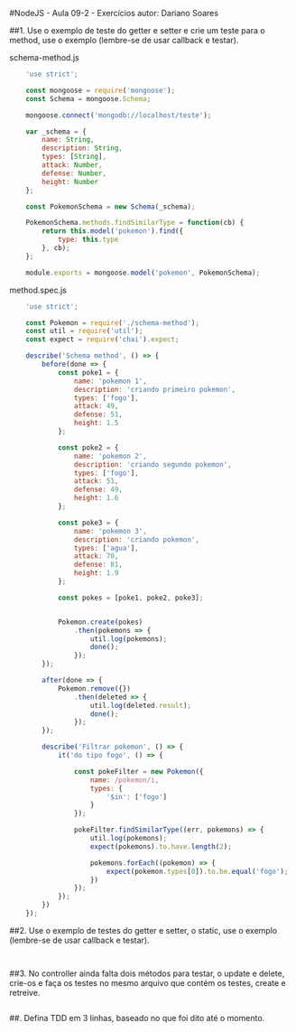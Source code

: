 #NodeJS - Aula 09-2 - Exercícios
autor: Dariano Soares

##1. Use o exemplo de teste do getter e setter e crie um teste para o method, use o exemplo (lembre-se de usar callback e testar).

schema-method.js
```js
	'use strict';

	const mongoose = require('mongoose');
	const Schema = mongoose.Schema;

	mongoose.connect('mongodb://localhost/teste');

	var _schema = {
		name: String,
		description: String,
		types: [String],
		attack: Number,
		defense: Number,
		height: Number
	};

	const PokemonSchema = new Schema(_schema);

	PokemonSchema.methods.findSimilarType = function(cb) {
		return this.model('pokemon').find({
			type: this.type
		}, cb);
	};

	module.exports = mongoose.model('pokemon', PokemonSchema);
```

method.spec.js
```js
	'use strict';

	const Pokemon = require('./schema-method');
	const util = require('util');
	const expect = require('chai').expect;

	describe('Schema method', () => {
		before(done => {
			const poke1 = {
				name: 'pokemon 1',
				description: 'criando primeiro pokemon',
				types: ['fogo'],
				attack: 49,
				defense: 51,
				height: 1.5
			};

			const poke2 = {
				name: 'pokemon 2',
				description: 'criando segundo pokemon',
				types: ['fogo'],
				attack: 51,
				defense: 49,
				height: 1.6
			};

			const poke3 = {
				name: 'pokemon 3',
				description: 'criando pokemon',
				types: ['agua'],
				attack: 70,
				defense: 81,
				height: 1.9
			};

			const pokes = [poke1, poke2, poke3];


			Pokemon.create(pokes)
				.then(pokemons => {
					util.log(pokemons);
					done();
				});
		});

		after(done => {
			Pokemon.remove({})
				.then(deleted => {
					util.log(deleted.result);
					done();
				});
		});

		describe('Filtrar pokemon', () => {
			it('do tipo fogo', () => {

				const pokeFilter = new Pokemon({
					name: /pokemon/i,
					types: {
						'$in': ['fogo']
					}
				});

				pokeFilter.findSimilarType((err, pokemons) => {
					util.log(pokemons);
					expect(pokemons).to.have.length(2);

					pokemons.forEach((pokemon) => {
						expect(pokemon.types[0]).to.be.equal('fogo');
					})
				});
			});
		})
	});
```

##2. Use o exemplo de testes do getter e setter, o static, use o exemplo (lembre-se de usar callback e testar).

```js

```

```js

```

##3. No controller ainda falta dois métodos para testar, o update e delete, crie-os e faça os testes no mesmo arquivo que contém os testes, create e retreive.


```js

```

##. Defina TDD em 3 linhas, baseado no que foi dito até o momento.


```js

```